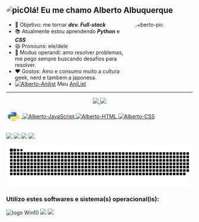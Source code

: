 <h2>Olá! Eu me chamo Alberto Albuquerque <img align="left" alt="pic" height="38" style="border-radius:50px;" src="https://c.tenor.com/JUPt0-Fm0AIAAAAi/baka-neko.gif?width=676&height=676"></h2> 
<img align="right" alt="Alberto-pic" height="160px" width="170px" style="border-radius: 50px;" src="https://media.discordapp.net/attachments/761039894143172618/892934153618747432/Meu_personagem_Masc_Picrew_2.png?">

- 🎯 Objetivo: me tornar ***dev. Full-stack***
- 📚 Atualmente estou aprendendo ***Python*** e ***CSS***
- 😄 Pronouns: ele/dele
- 🧩 Modus operandi: amo resolver problemas, me pego sempre buscando desafios para resolver. 
- ❤ Gostos: Amo e consumo muito a cultura geek, nerd e também a japonesa.
- <a href="https://github.com/allbertuu"><img alt="Alberto-Anilist" height="20" width="20" src="https://img.icons8.com/?id=U68ZblEL0g5C&size=2x&color=000000"></a> Meu <a href="https://anilist.co/user/allbertuu/">AniList</a>
<div>
  
  ***
 
</div>
  
<div align="center">
  <a href="https://github.com/allbertuu">
  <img height="160em" src="https://github-readme-stats.vercel.app/api?username=allbertuu&show_icons=true&theme=nord&include_all_commits=true&count_private=true"/>
  <img height="115em" src="https://github-readme-stats.vercel.app/api/top-langs/?username=allbertuu&layout=compact&langs_count=7&theme=nord"/>
</div>
  
  <div style="display: inline_block"><br>
  <img align="center" alt="Alberto-Python" height="30" width="40" src="https://raw.githubusercontent.com/devicons/devicon/master/icons/python/python-original.svg">
  <img align="center" alt="Alberto-JavaScript" height="30" width="40" src="https://www.svgrepo.com/show/349419/javascript.svg">
  <img align="center" alt="Alberto-HTML" height="30" width="40" src="https://www.svgrepo.com/show/349402/html5.svg">
  <img align="center" alt="Alberto-CSS" height="30" width="40" src="https://www.svgrepo.com/show/349330/css3.svg">
    
  </div>
<div>
  
  ##
  
</div>
 <div>
  <a href="https://instagram.com/albert.vny" target="_blank"><img src="https://img.shields.io/badge/-Instagram-%23E4405F?style=for-the-badge&logo=instagram&logoColor=white" target="_blank"></a>
  <a href ="mailto:albertovinicius3@gmail.com"><img src="https://img.shields.io/badge/Gmail-D14836?style=for-the-badge&logo=gmail&logoColor=white" target="_blank"></a>
  <a href="https://www.linkedin.com/in/albertov-albuquerque/" target="_blank"><img src="https://img.shields.io/badge/-LinkedIn-%230077B5?style=for-the-badge&logo=linkedin&logoColor=white" target="_blank"></a> 
  <a href="https://open.spotify.com/user/f59bk8mb2ucak8liirg2oqx0p?si=EVsOUON7S-SzOVMnFhvtpA&utm_source=whatsapp&dl_branch=1"><img src="https://img.shields.io/badge/Spotify-1ED760?&style=for-the-badge&logo=spotify&logoColor=white" target="_blank"></a>
   
  ![Snake animation](https://github.com/allbertuu/allbertuu/blob/output/github-contribution-grid-snake.svg)
 
  </div>
  
  <div>
  <h3>Utilizo estes softwares e sistema(s) operacional(is):</h3>
  <img alt="logo Win10" src="https://img.shields.io/badge/Windows-0078D6?style=for-the-badge&logo=windows&logoColor=white">
  <img src="https://img.shields.io/badge/VISUAL%20STUDIO%20CODE-%230077B5?style=for-the-badge&logo=visualstudiocode&logoColor=white">
  <img src="https://img.shields.io/badge/Jupyter-orange?style=for-the-badge&logo=Jupyter&logoColor=white">
  </div>
